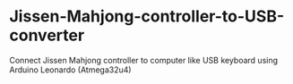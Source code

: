 # Jissen-Mahjong-controller-to-USB-converter
Connect Jissen Mahjong controller to computer like USB keyboard using Arduino Leonardo (Atmega32u4)
